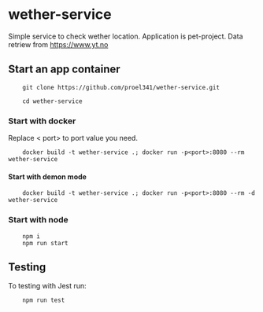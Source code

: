# wether-service
Simple service to check wether location. Application is pet-project. Data retriew from https://www.yt.no


## Start an app container
```
    git clone https://github.com/proel341/wether-service.git
```

```
    cd wether-service
```

### Start with docker
Replace < port> to port value you need.
```
    docker build -t wether-service .; docker run -p<port>:8080 --rm wether-service
```
#### Start with demon mode
```
    docker build -t wether-service .; docker run -p<port>:8080 --rm -d wether-service
```

### Start with node
```
    npm i
    npm run start
```


## Testing

To testing with Jest run:
```
    npm run test
```